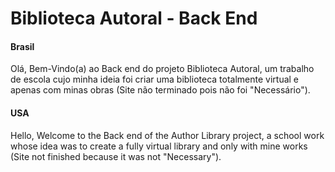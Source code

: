 # Biblioteca Autoral - Back End

#### Brasil

Olá, Bem-Vindo(a) ao Back end do projeto Biblioteca Autoral, um trabalho de escola cujo minha ideia foi criar uma biblioteca totalmente virtual e apenas com minas obras (Site não terminado pois não foi "Necessário").

#### USA

Hello, Welcome to the Back end of the Author Library project, a school work whose idea was to create a fully virtual library and only with mine works (Site not finished because it was not "Necessary").
